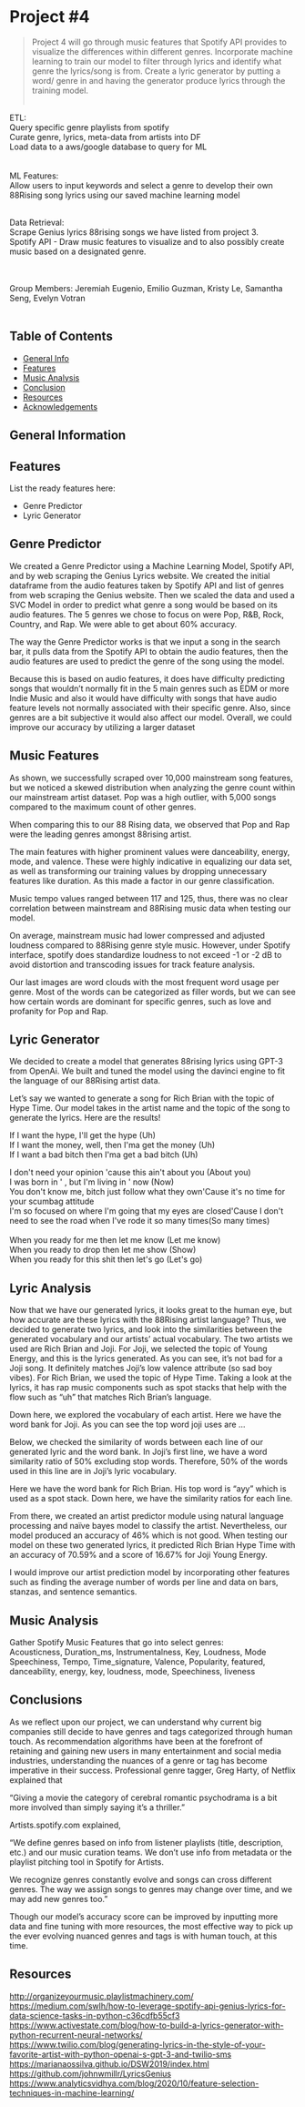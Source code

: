 # Project #4
> Project 4 will go through music features that Spotify API provides to visualize the differences within different genres. Incorporate machine learning to train our model to filter through lyrics and identify what genre the lyrics/song is from. Create a lyric generator by putting a word/ genre in and having the generator produce lyrics through the training model.<br><br>
	
ETL:<br>
Query specific genre playlists from spotify<br>
Curate genre, lyrics, meta-data from artists into DF<br>
Load data to a aws/google database to query for ML<br>
<br><br>
ML Features:<br> 
Allow users to input keywords and select a genre to develop their own 88Rising song lyrics using our saved machine learning model<br><br>

Data Retrieval:<br>
Scrape Genius lyrics 88rising songs we have listed from project 3.<br>
Spotify API - Draw music features to visualize and to also possibly create music based on a designated genre.<br>
<br><br>

Group Members:  Jeremiah Eugenio, Emilio Guzman, Kristy Le, Samantha Seng, Evelyn Votran
<br>
<br>

## Table of Contents
* [General Info](#general-information)
* [Features](#features)
* [Music Analysis](#Music-Analysis)
* [Conclusion](#Conclusion)
* [Resources](#Resources)
* [Acknowledgements](#acknowledgements)
<!-- * [License](#license) -->


## General Information



## Features
List the ready features here:
- Genre Predictor
- Lyric Generator

## Genre Predictor
We created a Genre Predictor using a Machine Learning Model, Spotify API, and by web scraping the Genius Lyrics website. We created the initial dataframe from the audio features taken by Spotify API and list of genres from web scraping the Genius website. Then we scaled the data and used a SVC Model in order to predict what genre a song would be based on its audio features. The 5 genres we chose to focus on were Pop, R&B, Rock, Country, and Rap. We were able to get about 60% accuracy.

The way the Genre Predictor works is that we input a song in the search bar, it pulls data from the Spotify API to obtain the audio features, then the audio features are used to predict the genre of the song using the model.

Because this is based on audio features, it does have difficulty predicting songs that wouldn’t normally fit in the 5 main genres such as EDM or more Indie Music and also it would have difficulty with songs that have audio feature levels not normally associated with their specific genre. Also, since genres are a bit subjective it would also affect our model. Overall, we could improve our accuracy by utilizing a larger dataset 

## Music Features
As shown, we successfully scraped over 10,000 mainstream song features, but we noticed a skewed distribution when analyzing the genre count within our mainstream artist dataset. Pop was a high outlier, with 5,000 songs compared to the maximum count of other genres. 

When comparing this to our 88 Rising data, we observed that Pop and Rap were the leading genres amongst 88rising artist.

The main features with higher prominent values  were danceability, energy, mode, and valence. These were highly indicative in equalizing our data set, as well as  transforming our training values by dropping unnecessary features like duration. As this made a factor in our genre classification.

Music tempo values ranged between 117 and 125, thus, there was no clear correlation between mainstream and 88Rising music data when testing our model.

On average, mainstream music had lower compressed and adjusted loudness compared to 88Rising genre style music. However, under Spotify interface, spotify does standardize loudness to not exceed -1 or -2 dB to avoid distortion and transcoding issues for track feature analysis. 

Our last images are word clouds with the most frequent word usage per genre. Most of the words can be categorized as filler words, but we can see how certain words are dominant for specific genres, such as love and profanity for Pop and Rap.

## Lyric Generator
We decided to create a model that generates 88rising lyrics using GPT-3 from OpenAi. We built and tuned the model using the davinci engine to fit the language of our 88Rising artist data.  
 
Let’s say we wanted to generate a song for Rich Brian with the topic of Hype Time.
Our model takes in the artist name and the topic of the song to generate the lyrics. 
Here are the results! 

If I want the hype, I'll get the hype (Uh)<br>
If I want the money, well, then I'ma get the money (Uh)<br>
If I want a bad bitch then I'ma get a bad bitch (Uh)<br>
          
I don't need your opinion 'cause this ain't about you (About you)<br>
I was born in ' , but I'm living in ' now (Now)<br>
You don't know me, bitch just follow what they own'Cause it's no time for your scumbag attitude<br>
I'm so focused on where I'm going that my eyes are closed'Cause I don't need to see the road when I've rode it so many times(So many times)<br>
          <br>
When you ready for me then let me know (Let me know)<br>
When you ready to drop then let me show (Show)<br>
When you ready for this shit then let's go (Let's go)<br>

## Lyric Analysis
Now that we have our generated lyrics, it looks great to the human eye, but how accurate are these lyrics with the 88Rising artist language? Thus, we decided to generate two lyrics, and look into the similarities between the generated vocabulary and our artists’ actual vocabulary. The two artists we used are Rich Brian and Joji. For Joji, we selected the topic of Young Energy, and this is the lyrics generated. As you can see, it’s not bad for a Joji song. It definitely matches Joji’s low valence attribute (so sad boy vibes). For Rich Brian, we used the topic of Hype Time. Taking a look at the lyrics, it has rap music components such as spot stacks that help with the flow such as “uh” that matches Rich Brian’s language.   
 
Down here, we explored the vocabulary of each artist. Here we have the word bank for Joji. As you can see the top word joji uses are … 
 
Below, we checked the similarity of words between each line of our generated lyric and the word bank. In Joji’s first line, we have a word similarity ratio of 50% excluding stop words. Therefore, 50% of the words used in this line are in Joji’s lyric vocabulary.  
 
Here we have the word bank for Rich Brian. His top word is “ayy” which is used as a spot stack. Down here, we have the similarity ratios for each line.  
 
From there, we created an artist predictor module using natural language processing and naïve bayes model to classify the artist. Nevertheless, our model produced an accuracy of 46% which is not good. When testing our model on these two generated lyrics, it predicted Rich Brian Hype Time with an accuracy of 70.59% and a score of 16.67% for Joji Young Energy.

I would improve our artist prediction model by incorporating other features such as finding the average number of words per line and data on bars, stanzas, and sentence semantics.

## Music Analysis
Gather Spotify Music Features that go into select genres:<br>
Acousticness, Duration_ms, Instrumentalness, Key, Loudness, Mode
Speechiness, Tempo, Time_signature, Valence, Popularity, featured, danceability, energy, key, loudness, mode, Speechiness, liveness

## Conclusions
As we reflect upon our project, we can understand why current big companies still decide to have genres and tags categorized through human touch. As recommendation algorithms have been at the forefront of retaining and gaining new users in many entertainment and social media industries, understanding the nuances of a genre or tag has become imperative in their success. Professional genre tagger, Greg Harty, of Netflix explained that

 “Giving a movie the category of cerebral romantic psychodrama is a bit more involved than simply saying it’s a thriller.” 

Artists.spotify.com explained,

“We define genres based on info from listener playlists (title, description, etc.) and our music curation teams. We don’t use info from metadata or the playlist pitching tool in Spotify for Artists.

We recognize genres constantly evolve and songs can cross different genres. The way we assign songs to genres may change over time, and we may add new genres too.”

Though our model’s accuracy score can be improved by inputting more data and fine tuning with more resources, the most effective way to pick up the ever evolving nuanced genres and tags is with human touch, at this time. 





## Resources
http://organizeyourmusic.playlistmachinery.com/<br>
https://medium.com/swlh/how-to-leverage-spotify-api-genius-lyrics-for-data-science-tasks-in-python-c36cdfb55cf3<br>
https://www.activestate.com/blog/how-to-build-a-lyrics-generator-with-python-recurrent-neural-networks/<br>
https://www.twilio.com/blog/generating-lyrics-in-the-style-of-your-favorite-artist-with-python-openai-s-gpt-3-and-twilio-sms<br>
https://marianaossilva.github.io/DSW2019/index.html<br>
https://github.com/johnwmillr/LyricsGenius<br>
https://www.analyticsvidhya.com/blog/2020/10/feature-selection-techniques-in-machine-learning/<br><br>
